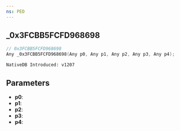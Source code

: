 ```yaml
---
ns: PED
---
```

## _0x3FCBB5FCFD968698

```c
// 0x3FCBB5FCFD968698
Any _0x3FCBB5FCFD968698(Any p0, Any p1, Any p2, Any p3, Any p4);
```

```
NativeDB Introduced: v1207
```

## Parameters
* **p0**:
* **p1**:
* **p2**:
* **p3**:
* **p4**:
